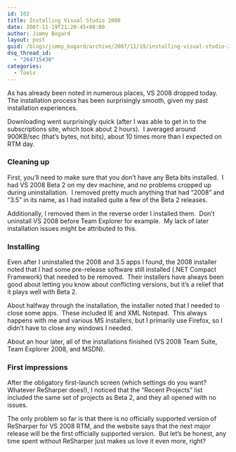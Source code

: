 ```yaml
---
id: 102
title: Installing Visual Studio 2008
date: 2007-11-19T21:20:45+00:00
author: Jimmy Bogard
layout: post
guid: /blogs/jimmy_bogard/archive/2007/11/19/installing-visual-studio-2008.aspx
dsq_thread_id:
  - "264715430"
categories:
  - Tools
---
```

As has already been noted in numerous places, VS 2008&nbsp;dropped today.&nbsp; The installation process has been surprisingly smooth, given my past installation experiences.

Downloading went surprisingly quick (after I was able to get in to the subscriptions site, which took about 2 hours).&nbsp; I averaged around 900KB/sec (that&#8217;s bytes, not bits), about 10 times more than I expected on RTM day.

### Cleaning up

First, you&#8217;ll need to make sure that you don&#8217;t have any Beta bits installed.&nbsp; I had VS 2008 Beta 2 on my dev machine, and no problems cropped up during uninstallation.&nbsp; I removed pretty much anything that had &#8220;2008&#8221; and &#8220;3.5&#8221; in its name, as I had installed quite a few of the Beta 2 releases.

Additionally, I removed them in the reverse order I installed them.&nbsp; Don&#8217;t uninstall VS 2008 before Team Explorer for example.&nbsp; My lack of later installation&nbsp;issues might be attributed to this.

### Installing

Even after I uninstalled the 2008 and 3.5 apps I found, the 2008 installer noted that I had some pre-release software still installed (.NET Compact Framework) that needed to be removed.&nbsp; Their installers have always been good about letting you know about conflicting versions, but it&#8217;s a relief that it plays well with Beta 2.

About halfway through the installation, the installer noted that I needed to close some apps.&nbsp; These included IE and XML Notepad.&nbsp; This always happens with me and various MS installers, but I primarily use Firefox, so I didn&#8217;t have to close any windows I needed.

About an hour later, all of the installations finished (VS 2008 Team Suite, Team Explorer 2008, and MSDN).

### First impressions

After the obligatory first-launch screen (which settings do you want?&nbsp; Whatever ReSharper does!), I noticed that the &#8220;Recent Projects&#8221; list included the same set of projects as Beta 2, and they all opened with no issues.

The only problem so far is that there is no officially supported version of ReSharper for VS 2008 RTM, and the website says that the next major release will be the first officially supported version.&nbsp; But let&#8217;s be honest, any time spent without ReSharper just makes us love it even more, right?